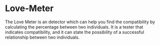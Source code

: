 # Love-Meter


The Love Meter is an detector which can help you find the compatibility by calculating the percentage between two individuals. It is a tester that indicates compatibility, and it can state the possibility of a successful relationship between two individuals.
